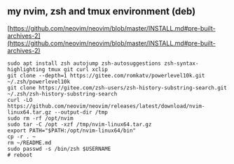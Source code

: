 ## my nvim, zsh and tmux environment (deb)

[https://github.com/neovim/neovim/blob/master/INSTALL.md#pre-built-archives-2](https://github.com/neovim/neovim/blob/master/INSTALL.md#pre-built-archives-2)

```
sudo apt install zsh autojump zsh-autosuggestions zsh-syntax-highlighting tmux git curl xclip
git clone --depth=1 https://gitee.com/romkatv/powerlevel10k.git ~/.zsh/powerlevel10k
git clone https://gitee.com/zsh-users/zsh-history-substring-search.git ~/.zsh/zsh-history-substring-search
curl -LO https://github.com/neovim/neovim/releases/latest/download/nvim-linux64.tar.gz --output-dir /tmp
sudo rm -rf /opt/nvim
sudo tar -C /opt -xzf /tmp/nvim-linux64.tar.gz
export PATH="$PATH:/opt/nvim-linux64/bin"
cp -r . ~
rm ~/README.md
sudo passwd -s /bin/zsh $USERNAME
# reboot
```
